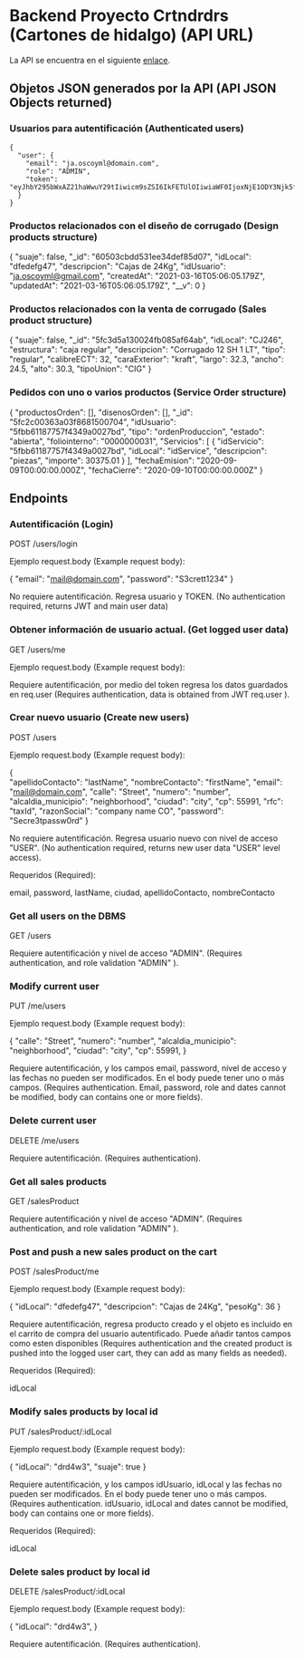 # Backend Proyecto Crtndrdrs (Cartones de hidalgo) (API URL)

La API se encuentra en el siguiente [enlace](https://crtndrdrs.herokuapp.com/).


## Objetos JSON generados por la API (API JSON Objects returned)

### Usuarios para autentificación (Authenticated users)

```
{
  "user": {
    "email": "ja.oscoyml@domain.com",
    "role": "ADMIN",
    "token": "eyJhbY295bWxAZ21haWwuY29tIiwicm9sZSI6IkFETUlOIiwiaWF0IjoxNjE1ODY3Njk5fQ.T51v67oo7YiWhHXn66iX05pwsmmkXgyGciOiJIUzI1NiIsInR5cCI6IkpXVCJ9.eyJlbWFpbCI6ImphLm9zPydP5piZPpT8"
  }
}
```

### Productos relacionados con el diseño de corrugado (Design products structure)

{
  "suaje": false,
  "_id": "60503cbdd531ee34def85d07",
  "idLocal": "dfedefg47",
  "descripcion": "Cajas de 24Kg",
  "idUsuario": "ja.oscoyml@gmail.com",
  "createdAt": "2021-03-16T05:06:05.179Z",
  "updatedAt": "2021-03-16T05:06:05.179Z",
  "__v": 0
}

### Productos relacionados con la venta de corrugado (Sales product structure)

{
    "suaje": false,
    "_id": "5fc3d5a130024fb085af64ab",
    "idLocal": "CJ246",
    "estructura": "caja regular",
    "descripcion": "Corrugado 12 SH 1 LT",
    "tipo": "regular",
    "calibreECT": 32,
    "caraExterior": "kraft",
    "largo": 32.3,
    "ancho": 24.5,
    "alto": 30.3,
    "tipoUnion": "CIG"
}

### Pedidos con uno o varios productos (Service Order structure)

{
    "productosOrden": [],
    "disenosOrden": [],
    "_id": "5fc2c00363a03f8681500704",
    "idUsuario": "5fbb61187757f4349a0027bd",
    "tipo": "ordenProduccion",
    "estado": "abierta",
    "foliointerno": "0000000031",
    "Servicios": [
    {
        "idServicio": "5fbb61187757f4349a0027bd",
        "idLocal": "idService",
        "descripcion": "piezas",
        "importe": 30375.01
    }
    ],
    "fechaEmision": "2020-09-09T00:00:00.000Z",
    "fechaCierre": "2020-09-10T00:00:00.000Z"
}

## Endpoints

### Autentificación (Login)

POST /users/login

Ejemplo request.body (Example request body):

{
	"email": "mail@domain.com",
	"password": "S3crett1234"
}

No requiere autentificación. Regresa usuario y TOKEN. (No authentication required, returns JWT and main user data)

### Obtener información de usuario actual. (Get logged user data)

GET /users/me

Ejemplo request.body (Example request body):

Requiere autentificación, por medio del token regresa los datos guardados en req.user (Requires authentication, data is obtained from JWT req.user ).

### Crear nuevo usuario (Create new users)

POST /users

Ejemplo request.body (Example request body):

{    
	"apellidoContacto": "lastName",
    "nombreContacto": "firstName",
    "email": "mail@domain.com",
    "calle": "Street",
    "numero": "number",
    "alcaldia_municipio": "neighborhood",
    "ciudad": "city",
    "cp": 55991, 
    "rfc": "taxId",
    "razonSocial": "company name CO",
    "password": "Secre3tpassw0rd"
}

No requiere autentificación. Regresa usuario nuevo con nivel de acceso "USER". (No authentication required, returns new user data "USER" level access).

Requeridos (Required):

email, password, lastName, ciudad, apellidoContacto, nombreContacto

### Get all users on the DBMS

GET /users

Requiere autentificación y nivel de acceso "ADMIN". (Requires authentication, and role validation "ADMIN" ).

### Modify current user

PUT /me/users

Ejemplo request.body (Example request body):

{
    "calle": "Street",
    "numero": "number",
    "alcaldia_municipio": "neighborhood",
    "ciudad": "city",
    "cp": 55991, 
}

Requiere autentificación, y los campos email, password, nivel de acceso y las fechas no pueden ser modificados. En el body puede tener uno o más campos. (Requires authentication. Email, password, role and dates cannot be modified, body can contains one or more fields).

### Delete current user

DELETE /me/users

Requiere autentificación. (Requires authentication).

### Get all sales products

GET /salesProduct

Requiere autentificación y nivel de acceso "ADMIN". (Requires authentication, and role validation "ADMIN" ).

### Post and push a new sales product on the cart

POST /salesProduct/me

Ejemplo request.body (Example request body):

{
	"idLocal": "dfedefg47",
	"descripcion": "Cajas de 24Kg",
    "pesoKg": 36
}

Requiere autentificación, regresa producto creado y el objeto es incluido en el carrito de compra del usuario autentificado. Puede añadir tantos campos como esten disponibles (Requires authentication and the created product is pushed into the logged user cart, they can add as many fields as needed). 

Requeridos (Required):

idLocal

### Modify sales products by local id

PUT /salesProduct/:idLocal

Ejemplo request.body (Example request body):

{
	"idLocal": "drd4w3",
	"suaje": true
}

Requiere autentificación, y los campos idUsuario, idLocal y las fechas no pueden ser modificados. En el body puede tener uno o más campos. (Requires authentication. idUsuario, idLocal and dates cannot be modified, body can contains one or more fields).

Requeridos (Required):

idLocal

### Delete sales product by local id

DELETE /salesProduct/:idLocal

Ejemplo request.body (Example request body):

{
	"idLocal": "drd4w3",
}

Requiere autentificación. (Requires authentication).










